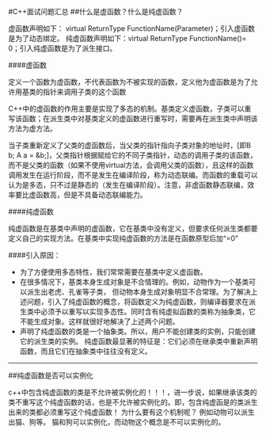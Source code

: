 #C++面试问题汇总
##什么是虚函数？什么是纯虚函数？

虚函数声明如下： virtual ReturnType FunctionName(Parameter)；引入虚函数是为了动态绑定。 
纯虚函数声明如下：virtual ReturnType FunctionName()= 0；引入纯虚函数是为了派生接口。 

####虚函数 

定义一个函数为虚函数，不代表函数为不被实现的函数，定义他为虚函数是为了允许用基类的指针来调用子类的这个函数

C++中的虚函数的作用主要是实现了多态的机制。基类定义虚函数，子类可以重写该函数；在派生类中对基类定义的虚函数进行重写时，需要再在派生类中声明该方法为虚方法。

当子类重新定义了父类的虚函数后，当父类的指针指向子类对象的地址时，[即B b; A a = &b;]，父类指针根据赋给它的不同子类指针，动态的调用子类的该函数，而不是父类的函数（如果不使用virtual方法，会调用父类的函数），且这样的函数调用发生在运行阶段，而不是发生在编译阶段，称为动态联编。而函数的重载可以认为是多态，只不过是静态的（发生在编译阶段）。注意，非虚函数静态联编，效率要比虚函数高，但是不具备动态联编能力。 

####纯虚函数

纯虚函数是在基类中声明的虚函数，它在基类中没有定义，但要求任何派生类都要定义自己的实现方法。在基类中实现纯虚函数的方法是在函数原型后加“=0”

####引入原因：
* 为了方便使用多态特性，我们常常需要在基类中定义虚函数。 
* 在很多情况下，基类本身生成对象是不合情理的。例如，动物作为一个基类可以派生出老虎、孔雀等子类，
但动物本身生成对象明显不合常理。为了解决上述问题，引入了纯虚函数的概念，将函数定义为纯虚函数，则编译器要求在派生类中必须予以重写以实现多态性。同时含有纯虚拟函数的类称为抽象类，它不能生成对象。这样就很好地解决了上述两个问题。 
* 声明了纯虚函数的类是一个抽象类。所以，用户不能创建类的实例，只能创建它的派生类的实例。 
纯虚函数最显著的特征是：它们必须在继承类中重新声明函数，而且它们在抽象类中往往没有定义。 
------------------
##纯虚函数是否可以实例化

c++中包含纯虚函数的类是不允许被实例化的！！！，进一步说，如果继承该类的类不重写这个纯虚函数的话，也是不允许被实例化的。即，包含纯虚函是的类派生出来的类都必须重写这个纯虚函数！
为什么要有这个机制呢？ 
例如动物可以派生出猫、狗等。 猫和狗可以实例化，而动物这个概念是不可以实例化的。